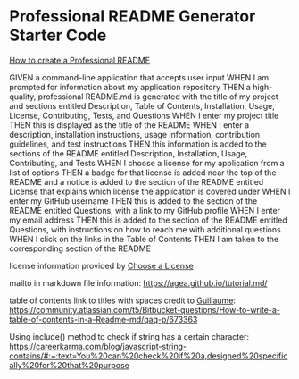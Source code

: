 # Professional README Generator Starter Code

[How to create a Professional README](https://coding-boot-camp.github.io/full-stack/github/professional-readme-guide)

GIVEN a command-line application that accepts user input
WHEN I am prompted for information about my application repository 
THEN a high-quality, professional README.md is generated with the title of my project and sections entitled Description, Table of Contents, Installation, Usage, License, Contributing, Tests, and Questions<!--complete-->
WHEN I enter my project title
THEN this is displayed as the title of the README<!--complete-->
WHEN I enter a description, installation instructions, usage information, contribution guidelines, and test instructions
THEN this information is added to the sections of the README entitled Description, Installation, Usage, Contributing, and Tests<!--complete-->
WHEN I choose a license for my application from a list of options
THEN a badge for that license is added near the top of the README and a notice is added to the section of the README entitled License that explains which license the application is covered under<!--TODO!!!!!!!!!!!!!!!!!-->
WHEN I enter my GitHub username<!--complete-->
THEN this is added to the section of the README entitled Questions, with a link to my GitHub profile<!--complete-->
WHEN I enter my email address
THEN this is added to the section of the README entitled Questions, with instructions on how to reach me with additional questions<!--complete-->
WHEN I click on the links in the Table of Contents
THEN I am taken to the corresponding section of the README<!--complete-->

license information provided by [Choose a License](https://choosealicense.com/)

mailto in markdown file information: https://agea.github.io/tutorial.md/

table of contents link to titles with spaces credit to [Guillaume](https://community.atlassian.com/t5/user/viewprofilepage/user-id/1164328): https://community.atlassian.com/t5/Bitbucket-questions/How-to-write-a-table-of-contents-in-a-Readme-md/qaq-p/673363

Using include() method to check if string has a certain character: https://careerkarma.com/blog/javascript-string-contains/#:~:text=You%20can%20check%20if%20a,designed%20specifically%20for%20that%20purpose